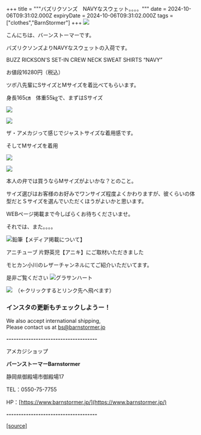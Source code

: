 +++
title = """バズリクソンズ　NAVYなスウェット。。。。"""
date = 2024-10-06T09:31:02.000Z
expiryDate = 2024-10-06T09:31:02.000Z
tags = ["clothes","BarnStormer"]
+++
[![](https://stat.ameba.jp/user_images/20231023/16/barnstormer-go/b2/03/p/o0420015015354743273.png)](https://ameblo.jp/barnstormer-go/entry-12825670498.html)

こんにちは、バーンストーマーです。

バズリクソンズよりNAVYなスウェットの入荷です。

BUZZ RICKSON'S SET-IN CREW NECK SWEAT SHIRTS “NAVY”

お値段16280円（税込）

ツボ八先輩にSサイズとMサイズを着比べてもらいます。

身長165㎝　体重55㎏で、まずはSサイズ

[![](https://stat.ameba.jp/user_images/20241006/18/barnstormer-go/74/a8/j/o0466070015494792736.jpg)](https://stat.ameba.jp/user_images/20241006/18/barnstormer-go/74/a8/j/o0466070015494792736.jpg)

[![](https://stat.ameba.jp/user_images/20241006/18/barnstormer-go/a0/77/j/o0466070015494792738.jpg)](https://stat.ameba.jp/user_images/20241006/18/barnstormer-go/a0/77/j/o0466070015494792738.jpg)

ザ・アメカジって感じでジャストサイズな着用感です。

そしてMサイズを着用　

[![](https://stat.ameba.jp/user_images/20241006/18/barnstormer-go/af/8b/j/o0466070015494792742.jpg)](https://stat.ameba.jp/user_images/20241006/18/barnstormer-go/af/8b/j/o0466070015494792742.jpg)

[![](https://stat.ameba.jp/user_images/20241006/18/barnstormer-go/99/b1/j/o0466070015494792744.jpg)](https://stat.ameba.jp/user_images/20241006/18/barnstormer-go/99/b1/j/o0466070015494792744.jpg)

本人の弁では買うならMサイズがよいかな？とのこと。

サイズ選びはお客様のお好みでワンサイズ程度よくかわりますが、彼くらいの体型だとＳサイズを選んでいただくほうがよいかと思います。

WEBページ掲載まで今しばらくお待ちくださいませ。

それでは、また。。。。

![鉛筆](https://stat100.ameba.jp/blog/ucs/img/char/char3/519.png)【メディア掲載について】

アニチューブ 片野英児【アニキ】にご取材いただきました

モヒカン小川のレザーチャンネルにてご紹介いただいてます。

是非ご覧ください ![グラサンハート](https://stat100.ameba.jp/blog/ucs/img/char/char3/148.png)

[![](https://stat.ameba.jp/user_images/20230412/16/barnstormer-go/6a/23/p/o0108010815269242493.png)](https://www.instagram.com/barnstormer_daily/)　（←クリックするとリンク先へ飛べます）

### インスタの更新もチェックしようー！

We also accept international shipping,  
Please contact us at bs@barnstormer.jp

**\-------------------------------------**

アメカジショップ

**バーンストーマーBarnstormer**

静岡県御殿場市御殿場17

TEL：0550-75-7755

HP：[https://www.barnstormer.jp/](https://www.barnstormer.jp/)

**\-------------------------------------**

[[source]](https://ameblo.jp/barnstormer-go/entry-12870254976.html)
